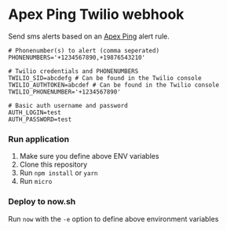 # Apex Ping Twilio webhook

Send sms alerts based on an [Apex Ping](https://apex.sh/ping/) alert rule.

```
# Phonenumber(s) to alert (comma seperated)
PHONENUMBERS='+1234567890,+19876543210'

# Twilio credentials and PHONENUMBERS
TWILIO_SID=abcdefg # Can be found in the Twilio console
TWILIO_AUTHTOKEN=abcdef # Can be found in the Twilio console
TWILIO_PHONENUMBER='+1234567890'

# Basic auth username and password
AUTH_LOGIN=test
AUTH_PASSWORD=test
```                                

### Run application

1. Make sure you define above ENV variables
2. Clone this repository
3. Run `npm install` or `yarn`
4. Run `micro`


### Deploy to now.sh

Run `now` with the `-e` option to define above environment variables
